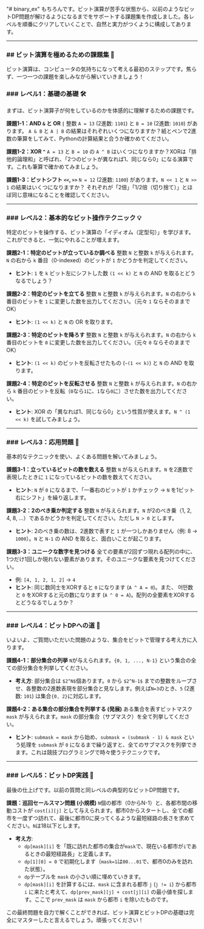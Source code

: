 "# binary_ex" 
もちろんです。ビット演算が苦手な状態から、以前のようなビットDP問題が解けるようになるまでをサポートする課題集を作成しました。各レベルを順番にクリアしていくことで、自然と実力がつくように構成してあります。

---

### ## ビット演算を極めるための課題集 💪

ビット演算は、コンピュータの気持ちになって考える最初のステップです。焦らず、一つ一つの課題を楽しみながら解いていきましょう！

### ### レベル1：基礎の基礎 🛠️

まずは、ビット演算子が何をしているのかを体感的に理解するための課題です。

**課題1-1：AND `&` と OR `|`**
整数 `A = 13` (2進数: `1101`) と `B = 10` (2進数: `1010`) があります。
`A & B` と `A | B` の結果はそれぞれいくつになりますか？紙とペンで2進数の筆算をしてみて、Pythonの計算結果と合うか確かめてください。

**課題1-2：XOR `^`**
`A = 13` と `B = 10` の `A ^ B` はいくつになりますか？XORは「排他的論理和」と呼ばれ、「2つのビットが異なれば1、同じなら0」になる演算です。これも筆算で確かめてみましょう。

**課題1-3：ビットシフト `<<`, `>>`**
`N = 12` (2進数: `1100`) があります。`N << 1` と `N >> 1` の結果はいくつになりますか？
それぞれが「2倍」「1/2倍（切り捨て）」とほぼ同じ意味になることを確認してください。

---

### ### レベル2：基本的なビット操作テクニック 💡

特定のビットを操作する、ビット演算の「イディオム（定型句）」を学びます。これができると、一気にやれることが増えます。

**課題2-1：特定のビットが立っているか調べる**
整数 `N` と整数 `k` が与えられます。`N` の右から `k` 番目（0-indexed）のビットが `1` かどうかを判定してください。
-   **ヒント**: `1` を `k` ビット左にシフトした数 `(1 << k)` と `N` の AND を取るとどうなるでしょう？

**課題2-2：特定のビットを立てる**
整数 `N` と整数 `k` が与えられます。`N` の右から `k` 番目のビットを `1` に変更した数を出力してください。（元々 `1` ならそのままでOK）
-   **ヒント**: `(1 << k)` と `N` の OR を取ります。

**課題2-3：特定のビットを降ろす**
整数 `N` と整数 `k` が与えられます。`N` の右から `k` 番目のビットを `0` に変更した数を出力してください。（元々 `0` ならそのままでOK）
-   **ヒント**: `(1 << k)` のビットを反転させたもの (`~(1 << k)`) と `N` の AND を取ります。

**課題2-4：特定のビットを反転させる**
整数 `N` と整数 `k` が与えられます。`N` の右から `k` 番目のビットを反転（`0`なら`1`に、`1`なら`0`に）させた数を出力してください。
-   **ヒント**: XOR の「異なれば1、同じなら0」という性質が使えます。`N ^ (1 << k)` を試してみましょう。

---

### ### レベル3：応用問題 🧠

基本的なテクニックを使い、よくある問題を解いてみましょう。

**課題3-1：立っているビットの数を数える**
整数 `N` が与えられます。`N` を2進数で表現したときに `1` になっているビットの数を数えてください。
-   **ヒント**: `N` が `0` になるまで、「一番右のビットが `1` かチェック → `N` を1ビット右にシフト」を繰り返します。

**課題3-2：2のべき乗か判定する**
整数 `N` が与えられます。`N` が2のべき乗（1, 2, 4, 8, ...）であるかどうかを判定してください。ただし `N > 0` とします。
-   **ヒント**: 2のべき乗の数は、2進数で表すと `1` が一つしかありません（例: 8 → `1000`）。`N` と `N-1` の AND を取ると、面白いことが起こります。

**課題3-3：ユニークな数字を見つける**
全ての要素が2回ずつ現れる配列の中に、1つだけ1回しか現れない要素があります。そのユニークな要素を見つけてください。
-   例: `[4, 1, 2, 1, 2]` → `4`
-   **ヒント**: 同じ数同士をXORすると `0` になります (`A ^ A = 0`)。また、 어떤数と `0` をXORすると元の数になります (`A ^ 0 = A`)。配列の全要素をXORするとどうなるでしょうか？

---

### ### レベル4：ビットDPへの道 🌉

いよいよ、ご質問いただいた問題のような、集合をビットで管理する考え方に入ります。

**課題4-1：部分集合の列挙**
`N`が与えられます。`{0, 1, ..., N-1}` という集合の全ての部分集合を列挙してください。
-   **考え方**: 部分集合は `$2^N$`個あります。`0` から `$2^N-1$` までの整数をループさせ、各整数の2進数表現を部分集合と見なします。例えば`N=3`のとき、`5` (2進数: `101`) は集合`{0, 2}`に対応します。

**課題4-2：ある集合の部分集合を列挙する (発展)**
ある集合を表すビットマスク `mask` が与えられます。`mask` の部分集合（サブマスク）を全て列挙してください。
-   **ヒント**: `submask = mask` から始め、`submask = (submask - 1) & mask` という処理を `submask` が `0` になるまで繰り返すと、全てのサブマスクを列挙できます。これは競技プログラミングで時々使うテクニックです。

---

### ### レベル5：ビットDP実践 🚀

最後の仕上げです。以前の質問と同レベルの典型的なビットDP問題です。

**課題：巡回セールスマン問題 (小規模)**
`N`個の都市（0からN-1）と、各都市間の移動コストが `cost[i][j]` として与えられます。都市0からスタートし、全ての都市を一度ずつ訪れて、最後に都市0に戻ってくるような最短経路の長さを求めてください。`N`は18以下とします。
-   **考え方**:
    -   `dp[mask][i]` を「既に訪れた都市の集合が`mask`で、現在いる都市が`i`であるときの最短経路長」と定義します。
    -   `dp[1][0] = 0` で初期化します（`mask=1`は`00...01`で、都市0のみを訪れた状態）。
    -   `dp`テーブルを `mask` の小さい順に埋めていきます。
    -   `dp[mask][i]` を計算するには、`mask` に含まれる都市 `j` (`j != i`) から都市 `i` に来たと考えて、`dp[prev_mask][j] + cost[j][i]` の最小値を探します。ここで `prev_mask` は `mask` から都市 `i` を除いたものです。

この最終問題を自力で解くことができれば、ビット演算とビットDPの基礎は完全にマスターしたと言えるでしょう。頑張ってください！